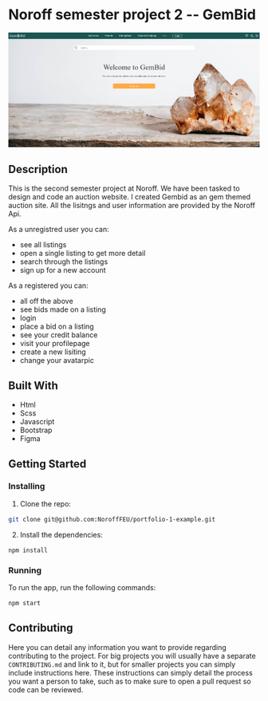 # Noroff semester project 2 -- GemBid

![image](https://github.com/Nightfox77/Gembid/blob/development/assets/images/Gembid%20screenshot.png)


## Description

This is the second semester project at Noroff. We have been tasked to design and code an auction website. I created Gembid as an gem themed auction site. 
All the lisitngs and user information are provided by the Noroff Api.

As a unregistred user you can:

- see all listings
- open a single listing to get more detail
- search through the listings
- sign up for a new account

As a registered you can:

- all off the above
- see bids made on a listing
- login
- place a bid on a listing
- see your credit balance
- visit your profilepage
- create a new lisiting
- change your avatarpic

## Built With

- Html
- Scss
- Javascript
- Bootstrap
- Figma

## Getting Started

### Installing

1. Clone the repo:

```bash
git clone git@github.com:NoroffFEU/portfolio-1-example.git
```

2. Install the dependencies:

```
npm install
```

### Running

To run the app, run the following commands:

```bash
npm start
```

## Contributing

Here you can detail any information you want to provide regarding contributing to the project. For big projects you will usually have a separate `CONTRIBUTING.md` and link to it, but for smaller projects you can simply include instructions here. These instructions can simply detail the process you want a person to take, such as to make sure to open a pull request so code can be reviewed.



